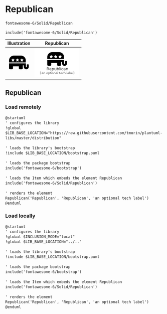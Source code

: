 # Republican


```text
fontawesome-6/Solid/Republican
```

```text
include('fontawesome-6/Solid/Republican')
```



| Illustration | Republican |
| :---: | :---: |
| ![illustration for Illustration](../../fontawesome-6/Solid/Republican.png) | ![illustration for Republican](../../fontawesome-6/Solid/Republican.Local.png) |




## Republican

### Load remotely
```plantuml
@startuml
' configures the library
!global $LIB_BASE_LOCATION="https://raw.githubusercontent.com/tmorin/plantuml-libs/master/distribution"

' loads the library's bootstrap
!include $LIB_BASE_LOCATION/bootstrap.puml

' loads the package bootstrap
include('fontawesome-6/bootstrap')

' loads the Item which embeds the element Republican
include('fontawesome-6/Solid/Republican')

' renders the element
Republican('Republican', 'Republican', 'an optional tech label')
@enduml
```

### Load locally
```plantuml
@startuml
' configures the library
!global $INCLUSION_MODE="local"
!global $LIB_BASE_LOCATION="../.."

' loads the library's bootstrap
!include $LIB_BASE_LOCATION/bootstrap.puml

' loads the package bootstrap
include('fontawesome-6/bootstrap')

' loads the Item which embeds the element Republican
include('fontawesome-6/Solid/Republican')

' renders the element
Republican('Republican', 'Republican', 'an optional tech label')
@enduml
```


